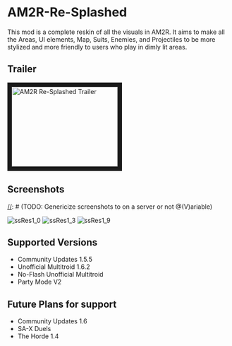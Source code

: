 # AM2R-Re-Splashed

This mod is a complete reskin of all the visuals in AM2R.  It aims to make all the Areas, UI elements, Map, Suits, Enemies, and Projectiles to be more stylized and more friendly to users who play in dimly lit areas.
## Trailer
[//]: # (TODO: Add trailer link @Abyss)

<a href="http://www.youtube.com/watch?feature=player_embedded&v=YOUTUBE_VIDEO_ID_HERE" target="_blank"><img src="http://img.youtube.com/vi/YOUTUBE_VIDEO_ID_HERE/0.jpg" alt="AM2R Re-Splashed Trailer" width="240" height="180" border="10" /></a>

## Screenshots
[//]: # (TODO: Genericize screenshots to on a server or not @(V\)ariable)

![ssRes1_0](https://github.com/AbyssalCreature/AM2R-Re-Splashed/assets/77659883/215d25f9-d386-463e-a6dc-8b57dd2b94f4)
![ssRes1_3](https://github.com/AbyssalCreature/AM2R-Re-Splashed/assets/77659883/31710d75-7bc8-4bf0-85e7-f443a2f7f7b4)
![ssRes1_9](https://github.com/AbyssalCreature/AM2R-Re-Splashed/assets/77659883/e74b2ffb-ec46-435c-9cd3-e4ad759d2851)

## Supported Versions

- Community Updates 1.5.5
- Unofficial Multitroid 1.6.2
- No-Flash Unofficial Multitroid
- Party Mode V2

## Future Plans for support

- Community Updates 1.6
- SA-X Duels
- The Horde 1.4
